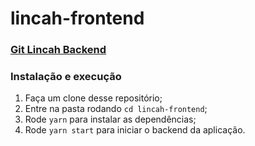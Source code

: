 # lincah-frontend

### [Git Lincah Backend](https://github.com/DiogoFGouvea/lincah-backend)

### Instalação e execução

1. Faça um clone desse repositório;
2. Entre na pasta rodando `cd lincah-frontend`;
3. Rode `yarn` para instalar as dependências;
4. Rode `yarn start` para iniciar o backend da aplicação.
